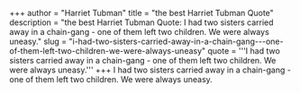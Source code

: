 +++
author = "Harriet Tubman"
title = "the best Harriet Tubman Quote"
description = "the best Harriet Tubman Quote: I had two sisters carried away in a chain-gang - one of them left two children. We were always uneasy."
slug = "i-had-two-sisters-carried-away-in-a-chain-gang---one-of-them-left-two-children-we-were-always-uneasy"
quote = '''I had two sisters carried away in a chain-gang - one of them left two children. We were always uneasy.'''
+++
I had two sisters carried away in a chain-gang - one of them left two children. We were always uneasy.
